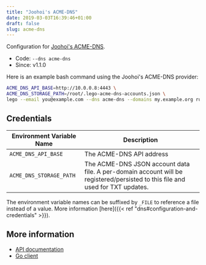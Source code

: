 ```yaml
---
title: "Joohoi's ACME-DNS"
date: 2019-03-03T16:39:46+01:00
draft: false
slug: acme-dns
---
```


<!-- THIS DOCUMENTATION IS AUTO-GENERATED. PLEASE DO NOT EDIT. -->
<!-- providers/dns/acmedns/acmedns.toml -->
<!-- THIS DOCUMENTATION IS AUTO-GENERATED. PLEASE DO NOT EDIT. -->


Configuration for [Joohoi's ACME-DNS](https://github.com/joohoi/acme-dns).


<!--more-->

- Code: `--dns acme-dns`
- Since: v1.1.0


Here is an example bash command using the Joohoi's ACME-DNS provider:

```bash
ACME_DNS_API_BASE=http://10.0.0.8:4443 \
ACME_DNS_STORAGE_PATH=/root/.lego-acme-dns-accounts.json \
lego --email you@example.com --dns acme-dns --domains my.example.org run
```




## Credentials

| Environment Variable Name | Description |
|-----------------------|-------------|
| `ACME_DNS_API_BASE` | The ACME-DNS API address |
| `ACME_DNS_STORAGE_PATH` | The ACME-DNS JSON account data file. A per-domain account will be registered/persisted to this file and used for TXT updates. |

The environment variable names can be suffixed by `_FILE` to reference a file instead of a value.
More information [here]({{< ref "dns#configuration-and-credentials" >}}).






## More information

- [API documentation](https://github.com/joohoi/acme-dns#api)
- [Go client](https://github.com/cpu/goacmedns)

<!-- THIS DOCUMENTATION IS AUTO-GENERATED. PLEASE DO NOT EDIT. -->
<!-- providers/dns/acmedns/acmedns.toml -->
<!-- THIS DOCUMENTATION IS AUTO-GENERATED. PLEASE DO NOT EDIT. -->
